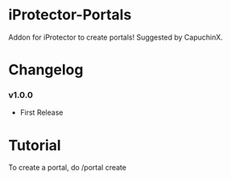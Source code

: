 # iProtector-Portals
Addon for iProtector to create portals! Suggested by CapuchinX.

# Changelog

### v1.0.0
* First Release

# Tutorial
To create a portal, do /portal create <area> <x> <y> <z> <world>


